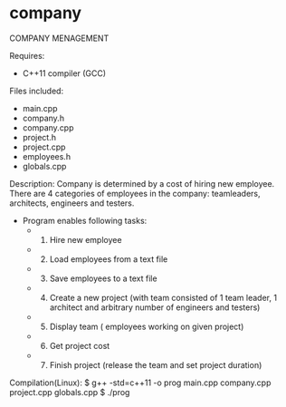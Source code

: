 # company
COMPANY MENAGEMENT

Requires:
 - C++11 compiler (GCC)

Files included:
 - main.cpp
 - company.h
 - company.cpp
 - project.h
 - project.cpp
 - employees.h
 - globals.cpp

Description:
  Company is determined by a cost of hiring new employee.
  There are 4 categories of employees in the company: teamleaders, architects, engineers and testers.

 - Program enables following tasks:
	- 1. Hire new employee 
	- 2. Load employees from a text file
	- 3. Save employees to a text file
	- 4. Create a new project (with team consisted of 1 team leader, 1 architect and arbitrary number of engineers and testers)
	- 5. Display team ( employees working on given project)
	- 6. Get project cost
	- 7. Finish project (release the team and set project duration)

Compilation(Linux):
 $ g++ -std=c++11 -o prog  main.cpp company.cpp project.cpp  globals.cpp 
$ ./prog
